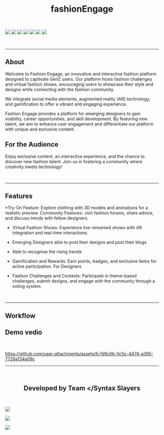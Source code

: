 

<h1 align="center">fashionEngage</h1>



<br>

[![](https://img.shields.io/badge/Made_with-react-green?style=for-the-badge&logo=react)](https://reactnative.dev/)
[![](https://img.shields.io/badge/Made_with-NodeJs-green?style=for-the-badge&logo=npm)](https://nodejs.org/en/)
[![](https://img.shields.io/badge/Made_with-HTML-green?style=for-the-badge&logo=HTML5)](https://html.com/)
[![](https://img.shields.io/badge/Made_with-CSS-green?style=for-the-badge&logo=CSS3)](https://www.w3.org/Style/CSS/Overview.en.html)
[![](https://img.shields.io/badge/Made_with-JavaScript-green?style=for-the-badge&logo=javaScript)](https://www.javascript.com/)
[![](https://img.shields.io/badge/Made_with-Opencv-green?style=for-the-badge&logo=opencv)](https://opencv.org)
[![](https://img.shields.io/badge/Made_with-Python-green?style=for-the-badge&logo=python)](https://www.python.org)


</br>



---
<h2><strong>About</h2></strong>
<p>Welcome to Fashion Engage, an innovative and interactive fashion platform designed to captivate GenZ users. Our platform hosts fashion challenges and virtual fashion shows, encouraging users to showcase their style and designs while connecting with the fashion community.  </p>

<p>We integrate social media elements, augmented reality (AR) technology, and gamification to offer a vibrant and engaging experience.
  </p>


<p>Fashion Engage provides a platform for emerging designers to gain visibility, career opportunities, and skill development. By featuring new talent, we aim to enhance user engagement and differentiate our platform with unique and exclusive content.   
</p>
<h2>For the Audience</h2>
<p>Enjoy exclusive content, an interactive experience, and the chance to discover new fashion talent. Join us in fostering a community where creativity meets technology!
</p>

<br>

---

<h2><strong>Features</h2></strong>

*Try-On Feature: Explore clothing with 3D models and animations for a realistic preview.
Community Features: Join fashion forums, share advice, and discuss trends with fellow designers.

* Virtual Fashion Shows: Experience live-streamed shows with AR integration and real-time interactions.

* Emerging Designers able to post their designs and post their blogs

* Able to recognise the rising trends
  
* Gamification and Rewards: Earn points, badges, and exclusive items for active participation.
For Designers

*  Fashion Challenges and Contests: Participate in theme-based challenges, submit designs, and engage with the community through a voting system.
  

<br>

---

<h2><strong>Workflow</h2></strong>

<h2><strong>Demo vedio</strong></h2>
<br>

https://github.com/user-attachments/assets/fc7d9c0b-0c5c-4474-a395-7726a134a09c






---



<br>
<h2 align="center"><b>Developed by Team &lt&#47Syntax Slayers</b></h2><br>


[![](https://img.shields.io/badge/LinkedIn-Isha_Nanda-blue?style=for-the-badge&logo=linkedin)](https://www.linkedin.com/in/isha-nanda-a3a531257/)

[![](https://img.shields.io/badge/LinkedIn-Ayushi_Maurya-blue?style=for-the-badge&logo=linkedin)](https://www.linkedin.com/in/ayushi-maurya-b86253285/)

[![](https://img.shields.io/badge/LinkedIn-Shreya-blue?style=for-the-badge&logo=linkedin)](https://www.linkedin.com/in/shreya-thakur-3698382a7/)
 




